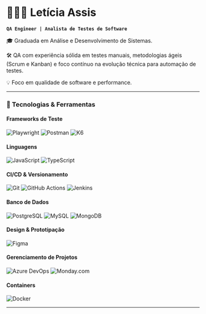 # 👩🏻‍💻 Letícia Assis

**`QA Engineer | Analista de Testes de Software`**

🎓 Graduada em Análise e Desenvolvimento de Sistemas.

🛠️ QA com experiência sólida em testes manuais, metodologias ágeis (Scrum e Kanban) e foco contínuo na evolução técnica para automação de testes.  

💡 Foco em qualidade de software e performance.

---

### 🧪 Tecnologias & Ferramentas

#### **Frameworks de Teste**
![Playwright](https://img.shields.io/badge/Playwright-2B2E4A?style=for-the-badge&logo=playwright&logoColor=green)
![Postman](https://img.shields.io/badge/Postman-FF6C37?style=for-the-badge&logo=postman&logoColor=white)
![K6](https://img.shields.io/badge/k6-7D64FF?style=for-the-badge&logo=k6&logoColor=white)

#### **Linguagens**
![JavaScript](https://img.shields.io/badge/JavaScript-F7DF1E?style=for-the-badge&logo=javascript&logoColor=black)
![TypeScript](https://img.shields.io/badge/TypeScript-3178C6?style=for-the-badge&logo=typescript&logoColor=white)

#### **CI/CD & Versionamento**
![Git](https://img.shields.io/badge/Git-F05032?style=for-the-badge&logo=git&logoColor=white)
![GitHub Actions](https://img.shields.io/badge/GitHub_Actions-2088FF?style=for-the-badge&logo=github-actions&logoColor=white)
![Jenkins](https://img.shields.io/badge/Jenkins-D24939?style=for-the-badge&logo=jenkins&logoColor=white)

#### **Banco de Dados**
![PostgreSQL](https://img.shields.io/badge/PostgreSQL-4169E1?style=for-the-badge&logo=postgresql&logoColor=white)
![MySQL](https://img.shields.io/badge/MySQL-4479A1?style=for-the-badge&logo=mysql&logoColor=white)
![MongoDB](https://img.shields.io/badge/MongoDB-4EA94B?style=for-the-badge&logo=mongodb&logoColor=white)

#### **Design & Prototipação**
![Figma](https://img.shields.io/badge/Figma-F24E1E?style=for-the-badge&logo=figma&logoColor=white)

#### **Gerenciamento de Projetos**
![Azure DevOps](https://img.shields.io/badge/Azure_DevOps-0078D7?style=for-the-badge&logo=azure-devops&logoColor=white)
![Monday.com](https://img.shields.io/badge/Monday-ff7552?style=for-the-badge&logo=monday&logoColor=white)

#### **Containers**
![Docker](https://img.shields.io/badge/Docker-2496ED?style=for-the-badge&logo=docker&logoColor=white)

---


